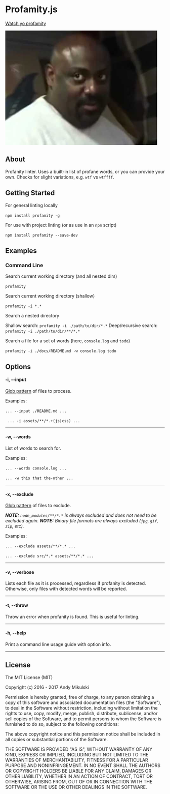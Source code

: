 # Profamity.js
[Watch yo profamity](https://www.youtube.com/watch?v=hpigjnKl7nI)

![Watch yo profamity](profamity.jpg)

## About

Profanity linter. Uses a built-in list of profane words, or you can provide your own. Checks for slight variations, e.g. `wtf` vs `wtffff`.

## Getting Started

For general linting locally

`npm install profamity -g`

For use with project linting (or as use in an `npm` script)

`npm install profamity --save-dev`

## Examples

### Command Line

Search current working directory (and all nested dirs)

`profamity`

Search current working directory (shallow)

`profamity -i *.*`

Search a nested directory

Shallow search: `profamity -i ./path/to/dir/*.*`
Deep/recursive search: `profamity -i ./path/to/dir/**/*.*`

Search a file for a set of words (here, `console.log` and `todo`)

`profamity -i ./docs/README.md -w console.log todo`


## Options

#### -i, --input
[Glob pattern](https://github.com/isaacs/node-glob) of files to process.

Examples:

`... --input ./README.md ...`

` ... -i assets/**/*.+(js|css) ...`

---

#### -w, --words
List of words to search for.

Examples:

`... --words console.log ...`

`... -w this that the-other ...`

---

#### -x, --exclude
[Glob pattern](https://github.com/isaacs/node-glob) of files to exclude.

_**NOTE:** `node_modules/**/*.*` is always excluded and does not need to be excluded again._
_**NOTE:** Binary file formats are always excluded (`jpg`, `gif`, `zip`, etc)._

Examples:

`... --exclude assets/**/*.* ...`

`... --exclude src/*.* assets/**/*.* ...`

---

#### -v, --verbose
Lists each file as it is processed, regardless if profanity is detected. Otherwise, only files with detected words will be reported.

---

#### -t, --throw
Throw an error when profanity is found. This is useful for linting.

---

#### -h, --help
Print a command line usage guide with option info.

---

## License
The MIT License (MIT)

Copyright (c) 2016 - 2017 Andy Mikulski

Permission is hereby granted, free of charge, to any person obtaining a copy of this software and associated documentation files (the "Software"), to deal in the Software without restriction, including without limitation the rights to use, copy, modify, merge, publish, distribute, sublicense, and/or sell copies of the Software, and to permit persons to whom the Software is furnished to do so, subject to the following conditions:

The above copyright notice and this permission notice shall be included in all copies or substantial portions of the Software.

THE SOFTWARE IS PROVIDED "AS IS", WITHOUT WARRANTY OF ANY KIND, EXPRESS OR IMPLIED, INCLUDING BUT NOT LIMITED TO THE WARRANTIES OF MERCHANTABILITY, FITNESS FOR A PARTICULAR PURPOSE AND NONINFRINGEMENT. IN NO EVENT SHALL THE AUTHORS OR COPYRIGHT HOLDERS BE LIABLE FOR ANY CLAIM, DAMAGES OR OTHER LIABILITY, WHETHER IN AN ACTION OF CONTRACT, TORT OR OTHERWISE, ARISING FROM, OUT OF OR IN CONNECTION WITH THE SOFTWARE OR THE USE OR OTHER DEALINGS IN THE SOFTWARE.
